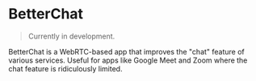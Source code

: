 # BetterChat

> Currently in development.

BetterChat is a WebRTC-based app that improves the "chat" feature of various services. Useful for apps like Google Meet and Zoom where the chat feature is ridiculously limited.

